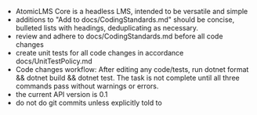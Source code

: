 - AtomicLMS Core is a headless LMS, intended to be versatile and simple
- additions to "Add to docs/CodingStandards.md" should be concise, bulleted lists with headings, deduplicating as necessary.
- review and adhere to docs/CodingStandards.md before all code changes
- create unit tests for all code changes in accordance docs/UnitTestPolicy.md
- Code changes workflow: After editing any code/tests, run dotnet format && dotnet build && dotnet test. The task is not complete until all three commands pass without warnings or errors.
- the current API version is 0.1
- do not do git commits unless explicitly told to